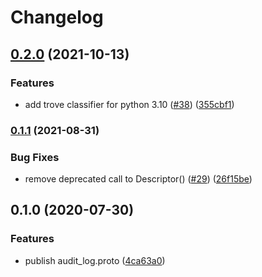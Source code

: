 # Changelog

## [0.2.0](https://www.github.com/googleapis/python-audit-log/compare/v0.1.1...v0.2.0) (2021-10-13)


### Features

* add trove classifier for python 3.10 ([#38](https://www.github.com/googleapis/python-audit-log/issues/38)) ([355cbf1](https://www.github.com/googleapis/python-audit-log/commit/355cbf14dbe67879395c068ff0192b9d21410c51))

### [0.1.1](https://www.github.com/googleapis/python-audit-log/compare/v0.1.0...v0.1.1) (2021-08-31)


### Bug Fixes

* remove deprecated call to Descriptor() ([#29](https://www.github.com/googleapis/python-audit-log/issues/29)) ([26f15be](https://www.github.com/googleapis/python-audit-log/commit/26f15be30432e61a6555c2cfe6643a83bf60def0))

## 0.1.0 (2020-07-30)


### Features

* publish audit_log.proto ([4ca63a0](https://www.github.com/googleapis/python-audit-log/commit/4ca63a097e68bbae3e0094f071b9ef122c0db696))

